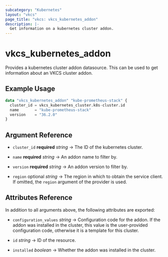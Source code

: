 ```yaml
---
subcategory: "Kubernetes"
layout: "vkcs"
page_title: "vkcs: vkcs_kubernetes_addon"
description: |-
  Get information on a kubernetes cluster addon.
---
```


# vkcs_kubernetes_addon

Provides a kubernetes cluster addon datasource. This can be used to get information about an VKCS cluster addon.

## Example Usage

```terraform
data "vkcs_kubernetes_addon" "kube-prometheus-stack" {
  cluster_id = vkcs_kubernetes_cluster.k8s-cluster.id
  name       = "kube-prometheus-stack"
  version    = "36.2.0"
}
```

## Argument Reference
- `cluster_id` **required** *string* &rarr;  The ID of the kubernetes cluster.

- `name` **required** *string* &rarr;  An addon name to filter by.

- `version` **required** *string* &rarr;  An addon version to filter by.

- `region` optional *string* &rarr;  The region in which to obtain the service client. If omitted, the `region` argument of the provider is used.


## Attributes Reference
In addition to all arguments above, the following attributes are exported:
- `configuration_values` *string* &rarr;  Configuration code for the addon. If the addon was installed in the cluster, this value is the user-provided configuration code, otherwise it is a template for this cluster.

- `id` *string* &rarr;  ID of the resource.

- `installed` *boolean* &rarr;  Whether the addon was installed in the cluster.


